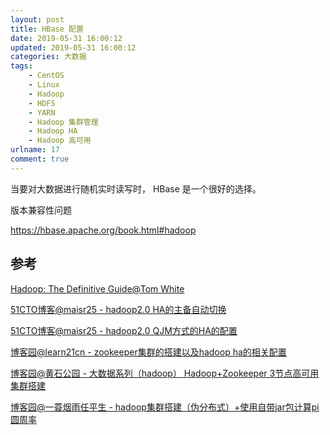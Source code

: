 ```yaml
---
layout: post
title: HBase 配置
date: 2019-05-31 16:00:12
updated: 2019-05-31 16:00:12
categories: 大数据
tags: 
    - CentOS
    - Linux
    - Hadoop
    - HDFS
    - YARN
    - Hadoop 集群管理
    - Hadoop HA
    - Hadoop 高可用
urlname: 17
comment: true
---
```


当要对大数据进行随机实时读写时， HBase 是一个很好的选择。

<!-- more -->

版本兼容性问题

https://hbase.apache.org/book.html#hadoop


## 参考

[Hadoop: The Definitive Guide@Tom White](https://item.jd.com/12109713.html)

[51CTO博客@maisr25 - hadoop2.0 HA的主备自动切换](https://blog.51cto.com/sstudent/1388865)

[51CTO博客@maisr25 - hadoop2.0 QJM方式的HA的配置](https://blog.51cto.com/sstudent/1381674)

[博客园@learn21cn - zookeeper集群的搭建以及hadoop ha的相关配置](https://www.cnblogs.com/learn21cn/p/6184490.html)

[博客园@黄石公园 - 大数据系列（hadoop） Hadoop+Zookeeper 3节点高可用集群搭建](https://www.cnblogs.com/YellowstonePark/p/7750213.html)

[博客园@一蓑烟雨任平生 - hadoop集群搭建（伪分布式）+使用自带jar包计算pi圆周率](https://www.cnblogs.com/jingpeng77/p/9652380.html)
